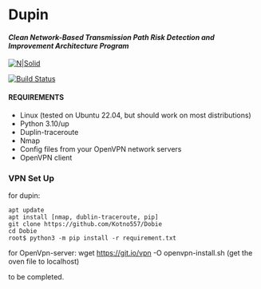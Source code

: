 # Dupin
#### _Clean Network-Based Transmission Path Risk Detection and Improvement Architecture Program_

[![N|Solid](https://www.python.org/static/community_logos/python-powered-w-100x40.png)](https://www.python.org)

[![Build Status](https://travis-ci.org/joemccann/dillinger.svg?branch=master)](https://travis-ci.org/joemccann/dillinger)

#### REQUIREMENTS ####

- Linux (tested on Ubuntu 22.04, but should work on most distributions)
- Python 3.10/up
- Duplin-traceroute
- Nmap
- Config files from your OpenVPN network servers
- OpenVPN client



### VPN Set Up ###

for dupin:

    apt update
    apt install [nmap, dublin-traceroute, pip]
    git clone https://github.com/Kotno557/Dobie
    cd Dobie
    root$ python3 -m pip install -r requirement.txt

for OpenVpn-server:
    wget https://git.io/vpn -O openvpn-install.sh
    (get the oven file to localhost)

to be completed.

